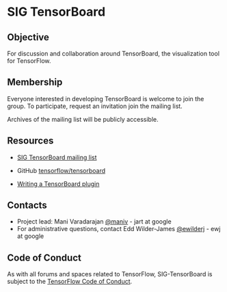 # SIG TensorBoard

## Objective

For discussion and collaboration around TensorBoard, the visualization tool for TensorFlow.

## Membership

Everyone interested in developing TensorBoard is welcome to join the group. To participate, request an invitation join the mailing list.

Archives of the mailing list will be publicly accessible.

## Resources

* [SIG TensorBoard mailing list](https://groups.google.com/a/tensorflow.org/forum/#!forum/sig-tensorboard)
* GitHub [tensorflow/tensorboard](https://github.com/tensorflow/tensorboard)

* [Writing a TensorBoard plugin](https://github.com/tensorflow/tensorboard-plugin-example/blob/master/README.md)

## Contacts
* Project lead: Mani Varadarajan [@maniv](https://github.com/manivaradarajan) - jart at google
* For administrative questions, contact Edd Wilder-James [@ewilderj](https://github.com/ewilderj) - ewj at google

## Code of Conduct

As with all forums and spaces related to TensorFlow, SIG-TensorBoard is subject
to the [TensorFlow Code of
Conduct](https://github.com/tensorflow/tensorflow/blob/master/CODE_OF_CONDUCT.md).
